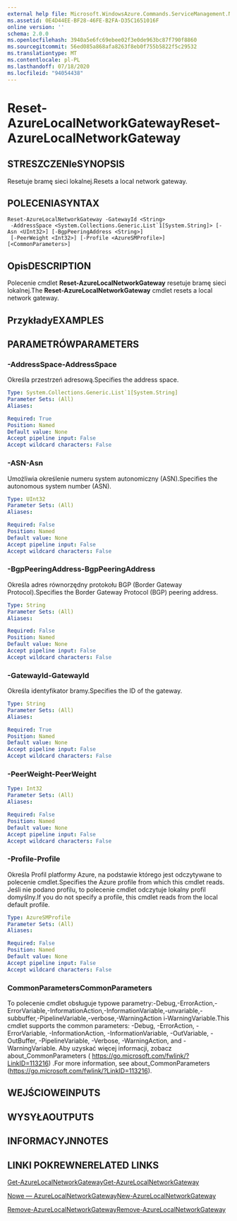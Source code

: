 ```yaml
---
external help file: Microsoft.WindowsAzure.Commands.ServiceManagement.Network.dll-Help.xml
ms.assetid: 0E4D44EE-BF28-46FE-B2FA-D35C1651016F
online version: ''
schema: 2.0.0
ms.openlocfilehash: 3940a5e6fc69ebee02f3e0de963bc87f790f8860
ms.sourcegitcommit: 56ed085a868afa8263f8eb0f755b5822f5c29532
ms.translationtype: MT
ms.contentlocale: pl-PL
ms.lasthandoff: 07/18/2020
ms.locfileid: "94054438"
---
```

# <span data-ttu-id="5043a-101">Reset-AzureLocalNetworkGateway</span><span class="sxs-lookup"><span data-stu-id="5043a-101">Reset-AzureLocalNetworkGateway</span></span>

## <span data-ttu-id="5043a-102">STRESZCZENIe</span><span class="sxs-lookup"><span data-stu-id="5043a-102">SYNOPSIS</span></span>
<span data-ttu-id="5043a-103">Resetuje bramę sieci lokalnej.</span><span class="sxs-lookup"><span data-stu-id="5043a-103">Resets a local network gateway.</span></span>

## <span data-ttu-id="5043a-104">POLECENIA</span><span class="sxs-lookup"><span data-stu-id="5043a-104">SYNTAX</span></span>

```
Reset-AzureLocalNetworkGateway -GatewayId <String>
 -AddressSpace <System.Collections.Generic.List`1[System.String]> [-Asn <UInt32>] [-BgpPeeringAddress <String>]
 [-PeerWeight <Int32>] [-Profile <AzureSMProfile>] [<CommonParameters>]
```

## <span data-ttu-id="5043a-105">Opis</span><span class="sxs-lookup"><span data-stu-id="5043a-105">DESCRIPTION</span></span>
<span data-ttu-id="5043a-106">Polecenie cmdlet **Reset-AzureLocalNetworkGateway** resetuje bramę sieci lokalnej.</span><span class="sxs-lookup"><span data-stu-id="5043a-106">The **Reset-AzureLocalNetworkGateway** cmdlet resets a local network gateway.</span></span>

## <span data-ttu-id="5043a-107">Przykłady</span><span class="sxs-lookup"><span data-stu-id="5043a-107">EXAMPLES</span></span>

## <span data-ttu-id="5043a-108">PARAMETRÓW</span><span class="sxs-lookup"><span data-stu-id="5043a-108">PARAMETERS</span></span>

### <span data-ttu-id="5043a-109">-AddressSpace</span><span class="sxs-lookup"><span data-stu-id="5043a-109">-AddressSpace</span></span>
<span data-ttu-id="5043a-110">Określa przestrzeń adresową.</span><span class="sxs-lookup"><span data-stu-id="5043a-110">Specifies the address space.</span></span>

```yaml
Type: System.Collections.Generic.List`1[System.String]
Parameter Sets: (All)
Aliases: 

Required: True
Position: Named
Default value: None
Accept pipeline input: False
Accept wildcard characters: False
```

### <span data-ttu-id="5043a-111">-ASN</span><span class="sxs-lookup"><span data-stu-id="5043a-111">-Asn</span></span>
<span data-ttu-id="5043a-112">Umożliwia określenie numeru system autonomiczny (ASN).</span><span class="sxs-lookup"><span data-stu-id="5043a-112">Specifies the autonomous system number (ASN).</span></span>

```yaml
Type: UInt32
Parameter Sets: (All)
Aliases: 

Required: False
Position: Named
Default value: None
Accept pipeline input: False
Accept wildcard characters: False
```

### <span data-ttu-id="5043a-113">-BgpPeeringAddress</span><span class="sxs-lookup"><span data-stu-id="5043a-113">-BgpPeeringAddress</span></span>
<span data-ttu-id="5043a-114">Określa adres równorzędny protokołu BGP (Border Gateway Protocol).</span><span class="sxs-lookup"><span data-stu-id="5043a-114">Specifies the Border Gateway Protocol (BGP) peering address.</span></span>

```yaml
Type: String
Parameter Sets: (All)
Aliases: 

Required: False
Position: Named
Default value: None
Accept pipeline input: False
Accept wildcard characters: False
```

### <span data-ttu-id="5043a-115">-GatewayId</span><span class="sxs-lookup"><span data-stu-id="5043a-115">-GatewayId</span></span>
<span data-ttu-id="5043a-116">Określa identyfikator bramy.</span><span class="sxs-lookup"><span data-stu-id="5043a-116">Specifies the ID of the gateway.</span></span>

```yaml
Type: String
Parameter Sets: (All)
Aliases: 

Required: True
Position: Named
Default value: None
Accept pipeline input: False
Accept wildcard characters: False
```

### <span data-ttu-id="5043a-117">-PeerWeight</span><span class="sxs-lookup"><span data-stu-id="5043a-117">-PeerWeight</span></span>
```yaml
Type: Int32
Parameter Sets: (All)
Aliases: 

Required: False
Position: Named
Default value: None
Accept pipeline input: False
Accept wildcard characters: False
```

### <span data-ttu-id="5043a-118">-Profile</span><span class="sxs-lookup"><span data-stu-id="5043a-118">-Profile</span></span>
<span data-ttu-id="5043a-119">Określa Profil platformy Azure, na podstawie którego jest odczytywane to polecenie cmdlet.</span><span class="sxs-lookup"><span data-stu-id="5043a-119">Specifies the Azure profile from which this cmdlet reads.</span></span> <span data-ttu-id="5043a-120">Jeśli nie podano profilu, to polecenie cmdlet odczytuje lokalny profil domyślny.</span><span class="sxs-lookup"><span data-stu-id="5043a-120">If you do not specify a profile, this cmdlet reads from the local default profile.</span></span>

```yaml
Type: AzureSMProfile
Parameter Sets: (All)
Aliases: 

Required: False
Position: Named
Default value: None
Accept pipeline input: False
Accept wildcard characters: False
```

### <span data-ttu-id="5043a-121">CommonParameters</span><span class="sxs-lookup"><span data-stu-id="5043a-121">CommonParameters</span></span>
<span data-ttu-id="5043a-122">To polecenie cmdlet obsługuje typowe parametry:-Debug,-ErrorAction,-ErrorVariable,-InformationAction,-InformationVariable,-unvariable,-subbuffer,-PipelineVariable,-verbose,-WarningAction i-WarningVariable.</span><span class="sxs-lookup"><span data-stu-id="5043a-122">This cmdlet supports the common parameters: -Debug, -ErrorAction, -ErrorVariable, -InformationAction, -InformationVariable, -OutVariable, -OutBuffer, -PipelineVariable, -Verbose, -WarningAction, and -WarningVariable.</span></span> <span data-ttu-id="5043a-123">Aby uzyskać więcej informacji, zobacz about_CommonParameters ( https://go.microsoft.com/fwlink/?LinkID=113216) .</span><span class="sxs-lookup"><span data-stu-id="5043a-123">For more information, see about_CommonParameters (https://go.microsoft.com/fwlink/?LinkID=113216).</span></span>

## <span data-ttu-id="5043a-124">WEJŚCIOWE</span><span class="sxs-lookup"><span data-stu-id="5043a-124">INPUTS</span></span>

## <span data-ttu-id="5043a-125">WYSYŁA</span><span class="sxs-lookup"><span data-stu-id="5043a-125">OUTPUTS</span></span>

## <span data-ttu-id="5043a-126">INFORMACYJN</span><span class="sxs-lookup"><span data-stu-id="5043a-126">NOTES</span></span>

## <span data-ttu-id="5043a-127">LINKI POKREWNE</span><span class="sxs-lookup"><span data-stu-id="5043a-127">RELATED LINKS</span></span>

[<span data-ttu-id="5043a-128">Get-AzureLocalNetworkGateway</span><span class="sxs-lookup"><span data-stu-id="5043a-128">Get-AzureLocalNetworkGateway</span></span>](./Get-AzureLocalNetworkGateway.md)

[<span data-ttu-id="5043a-129">Nowe — AzureLocalNetworkGateway</span><span class="sxs-lookup"><span data-stu-id="5043a-129">New-AzureLocalNetworkGateway</span></span>](./New-AzureLocalNetworkGateway.md)

[<span data-ttu-id="5043a-130">Remove-AzureLocalNetworkGateway</span><span class="sxs-lookup"><span data-stu-id="5043a-130">Remove-AzureLocalNetworkGateway</span></span>](./Remove-AzureLocalNetworkGateway.md)


